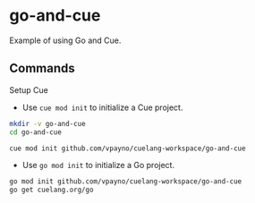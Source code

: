# go-and-cue

Example of using Go and Cue.

## Commands

Setup Cue

- Use `cue mod init` to initialize a Cue project.

```bash { background=false category=setup closeTerminalOnSuccess=true excludeFromRunAll=true interactive=true interpreter=bash name=setup-cue promptEnv=true terminalRows=10 }
mkdir -v go-and-cue
cd go-and-cue

cue mod init github.com/vpayno/cuelang-workspace/go-and-cue
```

- Use `go mod init` to initialize a Go project.

```bash { background=false category=setup closeTerminalOnSuccess=true excludeFromRunAll=true interactive=true interpreter=bash name=setup-go promptEnv=true terminalRows=10 }
go mod init github.com/vpayno/cuelang-workspace/go-and-cue
go get cuelang.org/go
```
